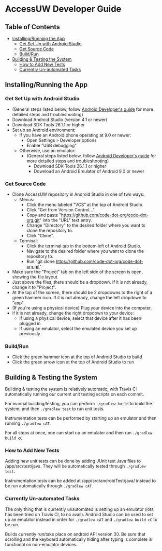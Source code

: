 # AccessUW Developer Guide

## Table of Contents
- [Installing/Running the App](#installing/running-the-app)
    - [Get Set Up with Android Studio](#get-set-up-with-android-studio)
    - [Get Source Code](#get-source-code)
    - [Build/Run](#build/run)
- [Building & Testing the System](#building-&-testing-the-system)
    - [How to Add New Tests](#how-to-add-new-tests)
    - [Currently Un-automated Tasks](#currently-un-automated-tasks)

## Installing/Running the App
### Get Set Up with Android Studio
- (General steps listed below, follow [Android Developer's guide](https://developer.android.com/studio/run/emulator) for more detailed steps and troubleshooting)
- Download Android Studio (version 4.1 or newer)
- Download SDK Tools 26.1.1 or higher
- Set up an Android environment:
    - If you have an Android phone operating at 9.0 or newer:
        - Open Settings > Developer options
        - Enable "USB debugging"
    - Otherwise, use an emulator:
        - (General steps listed below, follow [Android Developer's guide](https://developer.android.com/studio/run/emulator) for more detailed steps and troubleshooting)
            - Download SDK Tools 26.1.1 or higher
            - Download an Android Emulator of Android 9.0 or newer

### Get Source Code
- Clone AccessUW repository in Android Studio in one of two ways:
    - Menus:
        - Click the menu labeled "VCS" at the top of Android Studio.
        - Click "Get from Version Control...".
        - Copy and paste "https://github.com/code-dot-org/code-dot-org.git" into the "URL" text entry.
        - Change "Directory" to the desired folder where you want to clone the repository to.
        - Click "Clone".
    - Terminal:
        - Click the terminal tab in the bottom left of Android Studio.
        - Navigate to the desired folder where you want to clone the repository to.
        - Run "git clone https://github.com/code-dot-org/code-dot-org.git".
- Make sure the "Project" tab on the left side of the screen is open, showing the file layout.
- Just above the files, there should be a dropdown. If it is not already, change it to "Project".
- At the top of the screen, there should be 2 dropdowns to the right of a green hammer icon. If it is not already, change the left dropdown to "app".
- (If you're using a physical device) Plug your device into the computer.
- If it is not already, change the right dropdown to your device:
    - If using a physical device, select that device after it has been plugged in
    - If using an emulator, select the emulated device you set up previously

### Build/Run
- Click the green hammer icon at the top of Android Studio to build
- Click the green arrow icon at the top of Android Studio to run

## Building & Testing the System
Building & testing the system is relatively automatic, with Travis CI automatically running our current unit testing scripts on each commit.

For manual building/testing, you can perform `./gradlew build` to build the system, and then `./gradlew test` to run unit tests.

Instrumentation tests can be performed by starting up an emulator and then running `./gradlew cAT`.

For all steps at once, one can start up an emulator and then run `./gradlew build cC`.

### How to Add New Tests
Adding new unit tests can be done by adding JUnit test Java files to /app/src/test/java. They will be automatically tested through `./gradlew test`.

Instrumentation tests can be added at /app/src/androidTest/java/ instead to be run automatically through `./gradlew cAT`.

### Currently Un-automated Tasks
The only thing that is currently unautomated is setting up an emulator (lots has been tried on Travis CI, to no avail). Android Studio can be used to set up an emulator instead in order for `./gradlew cAT` and `./gradlew build cC` to be run.

Builds currently run/take place on android API version 30. Be sure that scrolling and the keyboard automatically hiding after typing is complete is functional on non-emulator devices.